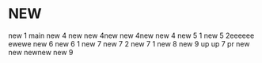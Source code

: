 # NEW
new 1
main
new 4
new new 4new new 4new new 4
new 5 1 
new 5 2eeeeee
ewewe
new 6
new 6 1
new 7
new 7 2
new 7 1
new 8
new 9
up up 7 pr
new new
newnew
new 9
